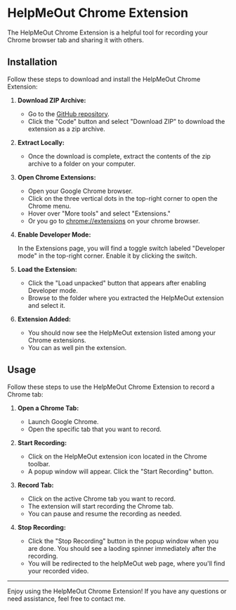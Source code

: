 # HelpMeOut Chrome Extension

The HelpMeOut Chrome Extension is a helpful tool for recording your Chrome browser tab and sharing it with others.

## Installation

Follow these steps to download and install the HelpMeOut Chrome Extension:

1. **Download ZIP Archive:**

   - Go to the [GitHub repository](https://github.com/RB-Isiaq/helpMeOutExt).
   - Click the "Code" button and select "Download ZIP" to download the extension as a zip archive.

2. **Extract Locally:**

   - Once the download is complete, extract the contents of the zip archive to a folder on your computer.

3. **Open Chrome Extensions:**

   - Open your Google Chrome browser.
   - Click on the three vertical dots in the top-right corner to open the Chrome menu.
   - Hover over "More tools" and select "Extensions."
   - Or you go to [chrome://extensions](chrome://extensions) on your chrome browser.

4. **Enable Developer Mode:**

   In the Extensions page, you will find a toggle switch labeled "Developer mode" in the top-right corner. Enable it by clicking the switch.

5. **Load the Extension:**

   - Click the "Load unpacked" button that appears after enabling Developer mode.
   - Browse to the folder where you extracted the HelpMeOut extension and select it.

6. **Extension Added:**

   - You should now see the HelpMeOut extension listed among your Chrome extensions.
   - You can as well pin the extension.

## Usage

Follow these steps to use the HelpMeOut Chrome Extension to record a Chrome tab:

1. **Open a Chrome Tab:**

   - Launch Google Chrome.
   - Open the specific tab that you want to record.

2. **Start Recording:**

   - Click on the HelpMeOut extension icon located in the Chrome toolbar.
   - A popup window will appear. Click the "Start Recording" button.

3. **Record Tab:**

   - Click on the active Chrome tab you want to record.
   - The extension will start recording the Chrome tab.
   - You can pause and resume the recording as needed.

4. **Stop Recording:**

   - Click the "Stop Recording" button in the popup window when you are done. You should see a laoding spinner immediately after the recording.
   - You will be redirected to the helpMeOut web page, where you'll find your recorded video.

---

Enjoy using the HelpMeOut Chrome Extension! If you have any questions or need assistance, feel free to contact me.
